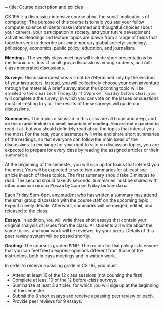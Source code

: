 ~ title: Course description and policies

CS 195 is a discussion-intensive course about the social implications of
computing. The purpose of this course is to help you and your fellow computer
science students make informed and thoughtful choices about your careers,
your participation in society, and your future development activities.
Readings and lecture topics are drawn from a range of fields that together
seek to describe our contemporary global society: sociology, philosophy,
economics, public policy, education, and journalism.

**Meetings.** The weekly class meetings will include short presentations by the
instructors, lots of small group discussions among students, and full-class
moderated discussions.

**Surveys.** Discussion questions will not be determined only by the wisdom of
your instructors. Instead, you will collectively choose your own adventure
through the material. A brief survey about the upcoming topic will be emailed
to the class each Friday. By 11:59pm on Tuesday before class, you will complete
a the survey, in which you can vote on the issues or questions most interesting
to you. The results of these surveys will guide our discussions.

**Summaries.** The topics discussed in this class are all broad and deep, and
so the course includes a small mountain of reading. You are not expected to
read it all, but you should definitely read about the topics that interest you
the most. For the rest, your classmates will write and share short summaries of
the readings, so that everyone can follow the main ideas of the discussions. In
exchange for your right to vote on discussion topics, you are expected to
prepare for every class by reading the assigned articles or their summaries.

At the beginning of the semester, you will sign up for topics that interest you
the most. You will be expected to write two summaries for at least one article
in each of these topics. The first summary should take 3 minutes to read. The
second should take 30 seconds. Summaries must be shared with other summarizers
on Piazza by 5pm on Friday before class.

Each Friday 5pm-6pm, any student who has written a summary may attend the small
group discussion with the course staff on the upcoming topic. Expect a lively
debate. Afterward, summaries will be merged, edited, and released to the class.

**Essays.** In addition, you will write three short essays that contain your
original analysis of issues from the class. All students will write about the
same topics, and your work will be reviewed by your peers. Details of this peer
review system will be posted shortly.

**Grading.** The course is graded P/NP. The reason for that policy is to ensure
that you can feel free to express opinions different from those of the
instructors, both in class meetings and in written work.

In order to receive a passing grade in CS 195, you must:

 * Attend at least 10 of the 12 class sessions (not counting the first)
 * Complete at least 10 of the 12 before-class surveys.
 * Summarize at least 3 articles, for which you will sign up at the beginning
   of the semester.
 * Submit the 3 short essays and receive a passing peer review on each.
 * Provide peer reviews for 9 essays.
